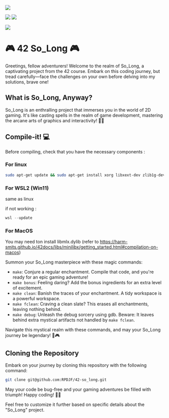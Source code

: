 ![](https://img.shields.io/github/languages/code-size/rpdjf/42-so_long?color=5BCFFF)

![](https://img.shields.io/badge/windows%20terminal-4D4D4D?style=for-the-badge&logo=windows%20terminal&logoColor=white)
![](https://img.shields.io/badge/WSL-0a97f5?style=for-the-badge&logo=linux&logoColor=white)

![](	https://img.shields.io/badge/mac%20os-000000?style=for-the-badge&logo=apple&logoColor=white)
# 🎮 42 So_Long 🎮

Greetings, fellow adventurers! Welcome to the realm of So_Long, a captivating project from the 42 course. Embark on this coding journey, but tread carefully—face the challenges on your own before delving into my solutions, brave one!

## What is So_Long, Anyway?

So_Long is an enthralling project that immerses you in the world of 2D gaming. It's like casting spells in the realm of game development, mastering the arcane arts of graphics and interactivity! 🧙‍♂️

## Compile-it! 💻

Before compiling, check that you have the necessary components :
### For linux
```bash
sudo apt-get update && sudo apt-get install xorg libxext-dev zlib1g-dev libbsd-dev
```

### For WSL2 (Win11)
same as linux

if not working :
```powershell
wsl --update
```

### For MacOS
You may need ton install libmlx.dylib (refer to https://harm-smits.github.io/42docs/libs/minilibx/getting_started.html#compilation-on-macos)

Summon your So_Long masterpiece with these magic commands:

- `make`: Conjure a regular enchantment. Compile that code, and you're ready for an epic gaming adventure!
- `make bonus`: Feeling daring? Add the bonus ingredients for an extra level of excitement.
- `make clean`: Banish the traces of your enchantment. A tidy workspace is a powerful workspace.
- `make fclean`: Craving a clean slate? This erases all enchantments, leaving nothing behind.
- `make debug`: Unleash the debug sorcery using gdb. Beware: It leaves behind extra mystical artifacts not handled by `make fclean`.

Navigate this mystical realm with these commands, and may your So_Long journey be legendary! 🌟🎮

## Cloning the Repository

Embark on your journey by cloning this repository with the following command:

```bash
git clone git@github.com:RPDJF/42-so_long.git
```

May your code be bug-free and your gaming adventures be filled with triumph! Happy coding! 🚀✨

Feel free to customize it further based on specific details about the "So_Long" project.
